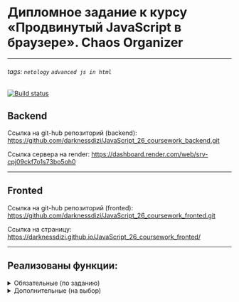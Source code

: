 # Дипломное задание к курсу «Продвинутый JavaScript в браузере». Chaos Organizer
---

###### tags: `netology` `advanced js in html`

[![Build status](https://ci.appveyor.com/api/projects/status/25hw0a8fgfrdh7xq?svg=true)](https://ci.appveyor.com/project/darknessdizi/javascript-26-coursework-fronted)

## Backend

Ссылка на git-hub репозиторий (backend): https://github.com/darknessdizi/JavaScript_26_coursework_backend.git

Ссылка сервера на render: https://dashboard.render.com/web/srv-cpj09ckf7o1s73bo5oh0

---

## Fronted

Ссылка на git-hub репозиторий (fronted): https://github.com/darknessdizi/JavaScript_26_coursework_fronted.git

Ссылка на страницу: https://darknessdizi.github.io/JavaScript_26_coursework_fronted/

---

## Реализованы функции:
<details>
<summary>Обязательные (по заданию)</summary>

1. Сохранение в истории ссылок и текстовых сообщений.
   - Напишите свое сообщение в поле ввода (пункт 1 на рисунке) и нажмите "Enter". Оно будет сохранено на сервере и добавлено в поле приложения (пункт 2 на рисунке).
   - При перезапуске страницы приложения все сохраненные на сервере сообщения автоматически будут подгружены в чат приложения (пункт 2 на рисунке).
   - Репозиторий [сервера](https://github.com/darknessdizi/JavaScript_26_coursework_backend.git)
  ![Ссылки](/pic/screen1.png)

2. Ссылки (`http://` или `https://`) должны быть кликабельны и отображаться, как ссылки.
   - Ссылки сохраненные в чате являются кликабельными и отображаются, как ссылки (пункт 1 на рисунке). При нажатии на них курсором мыши Вас переадресуют по адресу ссылки.
  ![Ссылки](/pic/screen2.png)

3. Сохранение в истории изображений, видео и аудио (как файлов) — через Drag & Drop и через иконку загрузки.
   - Нажатие на иконку скрепка (пункт 1 на рисунке 1) открывает поле для выбора файлов (пункт 2 на рисунке 1).
   - Выбрать можно 1 файл или несколько за один раз (пункт 3 на рисунке 1). Нажав кнопку открыть в поле ввода (пункт 3 на рисунке 1), приложение отправит запрос на сервер для сохранения выбранных файлов на сервере. При успешном сохранении файлы будут добавлены в приложение.
   - Файлы можно добавлять в приложение так же через Drag & Drop (пункт 4 на рисунке 1).
  ![files](/pic/screen3.png)
   - Ограничений по типу добавляемых файлов нет (пункт 1 на рисунке 2). Приложение определяет добавленные файлы по 4 типам (image, video, audio, files). Если добавленный файл не попадает под тип ***image, video, audio***, он будет добавлен в приложение, как тип ***files*** (пункт 2 на рисунке 2).
  ![files](/pic/screen4.png)

4. Скачивание файлов на компьютер пользователя.
   - Скачивание аудио и видео можно осуществить через браузерные ссылки (пункт 1 на рисунке 1). При нажатии на данные иконки, откроется меню загрузки файлов (пункт 1 на рисунке 2).
  ![links](/pic/screen5.png)
   - Так же скачивание файлов можно осуществить через иконку загрузки (пункт 2 на рисунке 2). Данная иконка имеется у всех файлов, кроме текстовых сообщений.
  ![links](/pic/screen6.png)

5. Ленивая подгрузка: сначала подгружаются последние 10 сообщений. При прокрутке вверх подгружаются следующие 10 и т. д.
   - Реализована "ленивая подгрузка". При получении данных от сервера, приложение отобразит только последние 10 сообщений.
   - Положение скролла при этом переместится максимально вниз (пункт 1 на рисунке 1).
  ![scroll](/pic/screen7.png)
   - Если скролл поднимется вверх до максимального значения (пункт 1 на рисунке 2) и имеются файлы для отображения в памяти приложения, тогда будет произведена подгрузка еще 10 файлов и т.д. Скролл при этом будет удерживать свою позицию напротив просматриваемого файла (пункт 2 на рисунке 2).
  ![scroll](/pic/screen9.png)
  ![scroll](/pic/screen8.png)

</details>

<details>
<summary>Дополнительные (на выбор)</summary>

1. Синхронизация: если приложение открыто в нескольких окнах или вкладках, то контент должен быть синхронизирован.
    - Реализована синхронизация контента. При открытии нескольких страниц, если добавить сообщение, удалить его или изменить статус сообщения, это изменение отобразится на всех страницах.
    - Исключение составляет, если окно открыто в режиме отображения избранных сообщений. В этом случае, синхронизация между окнами в данном окне будет касаться только изменений связанных с сообщениями имеющими статус избранное. 
  
2. Запись видео и аудио, используя API браузера.
    - Нажав на иконку микрофона или видеокамеры (пункт 1 на рисунке 1) приложение произведет подключение к Вашим медиа-устройствам. Если подключение производится в первый раз, тогда браузер запросит разрешение (пункт 2 на рисунке 1) или блокировку (пункт 3 на рисунке 1). Само приложение будет находится в готовности к записи медиапотока (пункт 4 на рисунке 1). 
  ![media](/pic/screen10.png)
   Получив разрешение на использование медиа-устройств, приложение начнет запись медиапотока (пункт 5 на рисунке 2 для audio).
  ![media](/pic/screen13.png)
  (пункт 6 на рисунке 3 для video)
  ![media](/pic/screen14.png)
    - Если заблокировать медиа-устройство или оно не исправно (отсутсвует подключение). Приложение проинформирует об этом вызвав модальное окно в зависимости от типа неподключенного устройства (пункт 1 на рисунке 4).
  ![media](/pic/screen11.png)
  (пункт 2 на рисунке 5).
  ![media](/pic/screen12.png)
   - Нажав кнопку ОК при записи медиапотока. Запись остановится и приложение отправит файл на сервер для его сохранения. При успешном сохранении файла на сервере оно будет добавлено в чат приложения (пункт 5 на рисунке 6). 
  ![media](/pic/screen15.png)

3. Отправка геолокации.
    - Приложение предусматривает использование геолокации. При первом отправлении сообщения, появится запрос от браузера на использование геолокации (пункт 1 на рисунке 1).
  ![geolocation](/pic/screen16.png)
    - Если разрешить приложению использовать геолокацию, то при отправке сообщений приложене будет получать Ваши координаты от браузера и отображать их в нижней части сообщения автоматически (пункт 4 на рисунке 2).
  ![geolocation](/pic/screen19.png)
    - Если браузер не может нам предоставить координаты или пользователь запретил браузеру определять местоположение, появится модальное окно запрашивающее прописать координаты вручную (пункт 2 на рисунке 3).
  ![geolocation](/pic/screen17.png)
    - Если пользователь введет координаты вручную не по образцу или это будут не координаты, тогда модальное окно покажет ошибку (пункт 3 на рисунке 4).
  ![geolocation](/pic/screen18.png)

4. Воспроизведение видео/аудио, используя API браузера.
    - Добавленные видео и аудио сообщения можно просматривать непосредственно в чате. Для этого можно использовать кнопки управления на соответствующих файлах (пункт 1 на рисунке 1).
  ![look](/pic/screen20.png)
   
5. Добавление сообщения в избранное, должен быть интерфейс для просмотра избранного.
    - При нажатии в сообщении на икноку звездочка (пункт 1 на рисунке 1). После получения ответа от сервера, данное сообщение поменяет свой статус на избранное и поменяет свой цвет (пункт 3 на рисунке 2). 
   ![favorites](/pic/screen21.png)
   ![favorites](/pic/screen22.png)
   - Чтобы просмотреть список избранных необходимо зайти в меню. Откроется дополнительное окно в котором необходимо нажать кнопку "избранное" (пункт 4 на рисунке 3)
   ![favorites](/pic/screen23.png)
   - После получения ответа от сервера кнопка "избранное" сменит свой цвет (пункт 6 на рисунке 4) и в чате отобразятся только сообщения имеющие статус избранное (пункт 5 на рисунке 4). Все сообщения не имеющие такого статуса (пункт 2 на рисунке 1) в чат не будут добавлены. Если нажать кнопку повторно, приложение перейдет в обычный режим и будут отображаться все сообщения.
   ![favorites](/pic/screen24.png)
    - **Важно!!!** В режиме отображения избранное можно добавлять новые сообщения, но они не будуут отображаться, так как все новые сообщения не имеют статуса "избранное". Так же если в другом окне был изменен статус сообщения, эти изменения будут отображаться в текущем окне.

6. Просмотр вложений по категориям: аудио, видео, изображения, другие файлы (см. боковое меню Telegram).
    - Имеется возможность просматривать наличие файлов в приложении по их типам (включая количество ссылок).
    - 
   
7. Поддержка смайликов (emoji).

</details>
